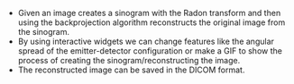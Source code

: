 * Given an image creates a sinogram with the Radon transform and then using the backprojection algorithm reconstructs the original image from the sinogram.
* By using interactive widgets we can change features like the angular spread of the emitter-detector configuration or make a  GIF to show the process of creating the sinogram/reconstructing the image.
* The reconstructed image can be saved in the DICOM format.